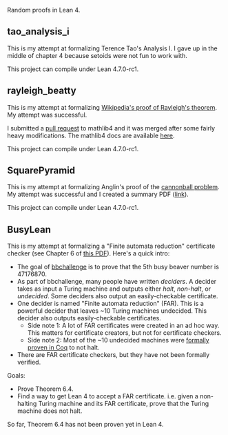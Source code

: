 Random proofs in Lean 4.

## tao_analysis_i

This is my attempt at formalizing Terence Tao's Analysis I.
I gave up in the middle of chapter 4 because setoids were not fun to work with.

This project can compile under Lean 4.7.0-rc1.

## rayleigh_beatty

This is my attempt at formalizing [Wikipedia's proof of Rayleigh's theorem](https://en.wikipedia.org/wiki/Beatty_sequence#Second_proof). My attempt was successful.

I submitted a [pull request](https://github.com/leanprover-community/mathlib4/pull/7027) to mathlib4 and it was merged after some fairly heavy modifications. The mathlib4 docs are available [here](https://leanprover-community.github.io/mathlib4_docs/Mathlib/NumberTheory/Rayleigh.html).

This project can compile under Lean 4.7.0-rc1.

## SquarePyramid

This is my attempt at formalizing Anglin's proof of the [cannonball problem](https://en.wikipedia.org/wiki/Cannonball_problem). My attempt was successful and I created a summary PDF ([link](SquarePyramid/cannonball_summary.pdf)).

This project can compile under Lean 4.7.0-rc1.

## BusyLean

This is my attempt at formalizing a "Finite automata reduction" certificate checker (see Chapter 6 of [this PDF](https://github.com/bbchallenge/bbchallenge-proofs/blob/main/deciders/correctness-deciders.pdf)). Here's a quick intro:

* The goal of [bbchallenge](https://bbchallenge.org/story) is to prove that the 5th busy beaver number is 47176870.
* As part of bbchallenge, many people have written *deciders*. A decider takes as input a Turing machine and outputs either *halt*, *non-halt*, or *undecided*. Some deciders also output an easily-checkable certificate.
* One decider is named "Finite automata reduction" (FAR). This is a powerful decider that leaves ~10 Turing machines undecided. This decider also outputs easily-checkable certificates.
  * Side note 1: A lot of FAR certificates were created in an ad hoc way. This matters for certificate creators, but not for certificate checkers.
  * Side note 2: Most of the ~10 undecided machines were [formally proven in Coq](https://github.com/meithecatte/busycoq/tree/master) to not halt.
* There are FAR certificate checkers, but they have not been formally verified.

Goals:

* Prove Theorem 6.4.
* Find a way to get Lean 4 to accept a FAR certificate. i.e. given a non-halting Turing machine and its FAR certificate, prove that the Turing machine does not halt.

So far, Theorem 6.4 has not been proven yet in Lean 4.

